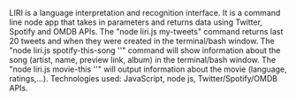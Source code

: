 LIRI is a language interpretation and recognition interface. It is a command line node app that takes in parameters and returns data using Twitter, Spotify and OMDB APIs. The "node liri.js my-tweets" command returns last 20 tweets and when they were created in the terminal/bash window. The "node liri.js spotify-this-song '<song name>'" command will show information about the song (artist, name, preview link, album) in the terminal/bash window. The "node liri.js movie-this '<movie name>'" will output information about the movie (language, ratings,...). Technologies used: JavaScript, node js, Twitter/Spotify/OMDB APIs. 
